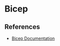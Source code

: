 # Bicep

## References

* [Bicep Documentation](https://docs.microsoft.com/en-us/azure/azure-resource-manager/bicep/)
